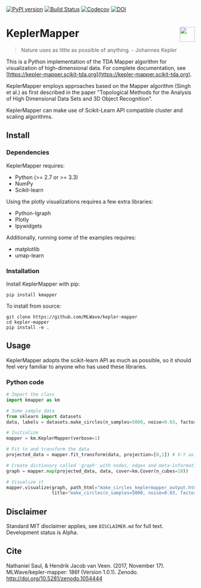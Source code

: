 [![PyPI version](https://badge.fury.io/py/kmapper.svg)](https://badge.fury.io/py/kmapper)
[![Build Status](https://travis-ci.org/scikit-tda/kepler-mapper.svg?branch=master)](https://travis-ci.org/scikit-tda/kepler-mapper)
[![Codecov](https://codecov.io/gh/scikit-tda/kepler-mapper/branch/master/graph/badge.svg)](https://codecov.io/gh/scikit-tda/kepler-mapper)
[![DOI](https://zenodo.org/badge/DOI/10.5281/zenodo.1054444.svg)](https://doi.org/10.5281/zenodo.1054444)


# KeplerMapper <img align="right" width="40" height="40" src="http://i.imgur.com/axOG6GJ.jpg">

> Nature uses as little as possible of anything. - Johannes Kepler

This is a Python implementation of the TDA Mapper algorithm  for visualization of high-dimensional data. For complete documentation, see [https://kepler-mapper.scikit-tda.org](https://kepler-mapper.scikit-tda.org).

KeplerMapper employs approaches based on the Mapper algorithm (Singh et al.) as first described in the paper "Topological Methods for the Analysis of High Dimensional Data Sets and 3D Object Recognition".

KeplerMapper can make use of Scikit-Learn API compatible cluster and scaling algorithms.


## Install

### Dependencies

KeplerMapper requires:

  - Python (>= 2.7 or >= 3.3)
  - NumPy
  - Scikit-learn

Using the plotly visualizations requires a few extra libraries:

  - Python-Igraph
  - Plotly
  - Ipywidgets

Additionally, running some of the examples requires:

  - matplotlib
  - umap-learn


### Installation

Install KeplerMapper with pip:

```
pip install kmapper
```

To install from source:
```
git clone https://github.com/MLWave/kepler-mapper
cd kepler-mapper
pip install -e .
```

## Usage

KeplerMapper adopts the scikit-learn API as much as possible, so it should feel very familiar to anyone who has used these libraries.

### Python code
```python
# Import the class
import kmapper as km

# Some sample data
from sklearn import datasets
data, labels = datasets.make_circles(n_samples=5000, noise=0.03, factor=0.3)

# Initialize
mapper = km.KeplerMapper(verbose=1)

# Fit to and transform the data
projected_data = mapper.fit_transform(data, projection=[0,1]) # X-Y axis

# Create dictionary called 'graph' with nodes, edges and meta-information
graph = mapper.map(projected_data, data, cover=km.Cover(n_cubes=10))

# Visualize it
mapper.visualize(graph, path_html="make_circles_keplermapper_output.html",
                 title="make_circles(n_samples=5000, noise=0.03, factor=0.3)")
```

## Disclaimer

Standard MIT disclaimer applies, see `DISCLAIMER.md` for full text. Development status is Alpha.

## Cite

Nathaniel Saul, & Hendrik Jacob van Veen. (2017, November 17). MLWave/kepler-mapper: 186f (Version 1.0.1). Zenodo. http://doi.org/10.5281/zenodo.1054444
